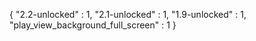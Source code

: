 {
  "2.2-unlocked" : 1,
  "2.1-unlocked" : 1,
  "1.9-unlocked" : 1,
  "play_view_background_full_screen" : 1
}
